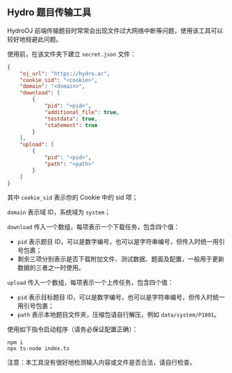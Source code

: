 ## Hydro 题目传输工具

HydroOJ 前端传输题目时常常会出现文件过大网络中断等问题，使用该工具可以较好地规避此问题。

使用前，在该文件夹下建立 `secret.json` 文件：

```json
{
    "oj_url": "https://hydro.ac",
    "cookie_sid": "<cookie>",
    "domain": "<domain>",
    "download": [
        {
            "pid": "<pid>",
            "additional_file": true,
            "testdata": true,
            "statement": true
        }
    ],
    "upload": [
        {
            "pid": "<pid>",
            "path": "<path>"
        }
    ]
}
```

其中 `cookie_sid` 表示你的 Cookie 中的 sid 项；

`domain` 表示域 ID，系统域为 `system`；

`download` 传入一个数组，每项表示一个下载任务，包含四个值：

- `pid` 表示题目 ID，可以是数字编号，也可以是字符串编号，但传入时统一用引号包裹；
- 剩余三项分别表示是否下载附加文件、测试数据、题面及配置，一般用于更新数据的三者之一时使用。

`upload` 传入一个数组，每项表示一个上传任务，包含四个值：

- `pid` 表示目标题目 ID，可以是数字编号，也可以是字符串编号，但传入时统一用引号包裹；
- `path` 表示本地题目文件夹，压缩包请自行解压，例如 `data/system/P1001`。

使用如下指令启动程序（请务必保证配置正确）：

```shell
npm i
npx ts-node index.ts
```

注意：本工具没有很好地检测输入内容或文件是否合法，请自行检查。
